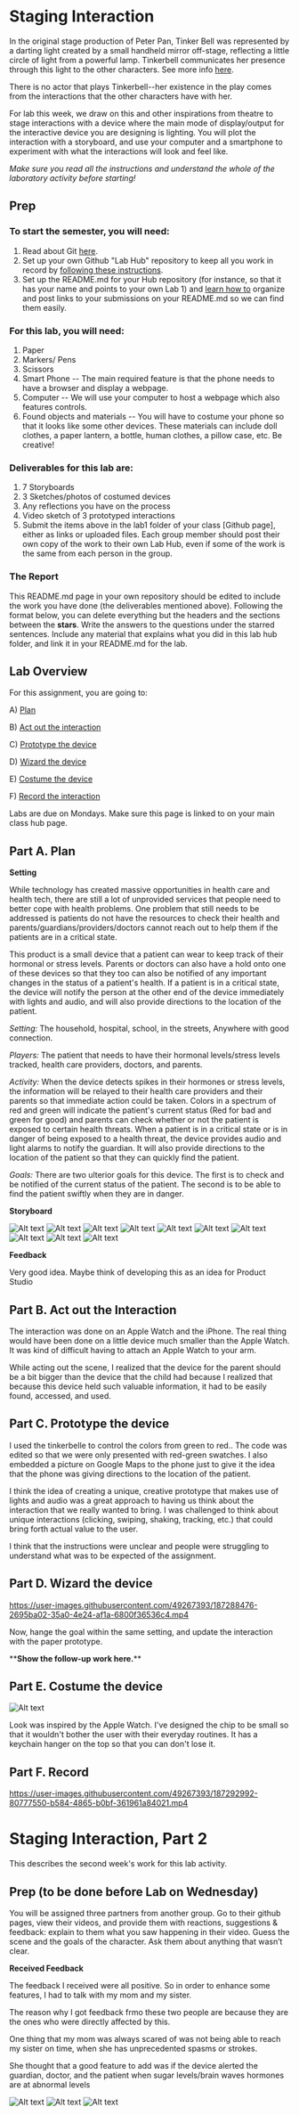 # Staging Interaction

In the original stage production of Peter Pan, Tinker Bell was represented by a darting light created by a small handheld mirror off-stage, reflecting a little circle of light from a powerful lamp. Tinkerbell communicates her presence through this light to the other characters. See more info [here](https://en.wikipedia.org/wiki/Tinker_Bell). 

There is no actor that plays Tinkerbell--her existence in the play comes from the interactions that the other characters have with her.

For lab this week, we draw on this and other inspirations from theatre to stage interactions with a device where the main mode of display/output for the interactive device you are designing is lighting. You will plot the interaction with a storyboard, and use your computer and a smartphone to experiment with what the interactions will look and feel like. 

_Make sure you read all the instructions and understand the whole of the laboratory activity before starting!_



## Prep

### To start the semester, you will need:
1. Read about Git [here](https://git-scm.com/book/en/v2/Getting-Started-What-is-Git%3F).
2. Set up your own Github "Lab Hub" repository to keep all you work in record by [following these instructions](https://github.com/FAR-Lab/Developing-and-Designing-Interactive-Devices/blob/2021Fall/readings/Submitting%20Labs.md).
3. Set up the README.md for your Hub repository (for instance, so that it has your name and points to your own Lab 1) and [learn how to](https://guides.github.com/features/mastering-markdown/) organize and post links to your submissions on your README.md so we can find them easily.


### For this lab, you will need:
1. Paper
2. Markers/ Pens
3. Scissors
4. Smart Phone -- The main required feature is that the phone needs to have a browser and display a webpage.
5. Computer -- We will use your computer to host a webpage which also features controls.
6. Found objects and materials -- You will have to costume your phone so that it looks like some other devices. These materials can include doll clothes, a paper lantern, a bottle, human clothes, a pillow case, etc. Be creative!

### Deliverables for this lab are: 
1. 7 Storyboards
1. 3 Sketches/photos of costumed devices
1. Any reflections you have on the process
1. Video sketch of 3 prototyped interactions
1. Submit the items above in the lab1 folder of your class [Github page], either as links or uploaded files. Each group member should post their own copy of the work to their own Lab Hub, even if some of the work is the same from each person in the group.

### The Report
This README.md page in your own repository should be edited to include the work you have done (the deliverables mentioned above). Following the format below, you can delete everything but the headers and the sections between the **stars**. Write the answers to the questions under the starred sentences. Include any material that explains what you did in this lab hub folder, and link it in your README.md for the lab.

## Lab Overview
For this assignment, you are going to:

A) [Plan](#part-a-plan) 

B) [Act out the interaction](#part-b-act-out-the-interaction) 

C) [Prototype the device](#part-c-prototype-the-device)

D) [Wizard the device](#part-d-wizard-the-device) 

E) [Costume the device](#part-e-costume-the-device)

F) [Record the interaction](#part-f-record)

Labs are due on Mondays. Make sure this page is linked to on your main class hub page.

## Part A. Plan 

**Setting**

While technology has created massive opportunities in health care and health tech, there are still a lot of unprovided services that people need to better cope with health problems. One problem that still needs to be addressed is patients do not have the resources to check their health and parents/guardians/providers/doctors cannot reach out to help them if the patients are in a critical state.

This product is a small device that a patient can wear to keep track of their hormonal or stress levels. Parents or doctors can also have a hold onto one of these devices so that they too can also be notified of any important changes in the status of a patient's health. If a patient is in a critical state, the device will notify the person at the other end of the device immediately with lights and audio, and will also provide directions to the location of the patient.

_Setting:_ The household, hospital, school, in the streets, Anywhere with good connection. 

_Players:_ The patient that needs to have their hormonal levels/stress levels tracked, health care providers, doctors, and parents. 

_Activity:_ When the device detects spikes in their hormones or stress levels, the information will be relayed to their health care providers and their parents so that immediate action could be taken. Colors in a spectrum of red and green will indicate the patient's current status (Red for bad and green for good) and parents can check whether or not the patient is exposed to certain health threats. When a patient is in a critical state or is in danger of being exposed to a health threat, the device provides audio and light alarms to notify the guardian. It will also provide directions to the location of the patient so that they can quickly find the patient.

_Goals:_ There are two ulterior goals for this device. The first is to check and be notified of the current status of the patient. The second is to be able to find the patient swiftly when they are in danger.

**Storyboard** 

![Alt text](images/storyboard1.jpeg "Storyboard1")
![Alt text](images/storyboard2.jpeg "Storyboard2")
![Alt text](images/storyboard3.JPG "Storyboard3")
![Alt text](images/storyboard4.JPG"Storyboard4")
![Alt text](images/storyboard5.JPG "Storyboard5")
![Alt text](images/storyboard6.JPG "Storyboard6")
![Alt text](images/storyboard7.JPG "Storyboard7")
![Alt text](images/storyboard8.JPG "Storyboard8")
![Alt text](images/storyboard9.JPG "Storyboard9")
![Alt text](images/storyboard10.JPG "Storyboard10")


**Feedback**

Very good idea. Maybe think of developing this as an idea for Product Studio

## Part B. Act out the Interaction

The interaction was done on an Apple Watch and the iPhone. 
The real thing would have been done on a little device much smaller than the Apple Watch. It was kind of difficult having to attach an Apple Watch to your arm.

While acting out the scene, I realized that the device for the parent should be a bit bigger than the device that the child had because I realized that because this device held such valuable information, it had to be easily found, accessed, and used.  

## Part C. Prototype the device

I used the tinkerbelle to control the colors from green to red.. 
The code was edited so that we were only presented with red-green swatches.
I also embedded a picture on Google Maps to the phone just to give it the idea that the phone was giving directions to the location of the patient.

I think the idea of creating a unique, creative prototype that makes use of lights and audio was a great approach to having us think about the interaction that we really wanted to bring. I was challenged to think about unique interactions (clicking, swiping, shaking, tracking, etc.) that could bring forth actual value to the user. 

I think that the instructions were unclear and people were struggling to understand what was to be expected of the assignment.

## Part D. Wizard the device


https://user-images.githubusercontent.com/49267393/187288476-2695ba02-35a0-4e24-af1a-6800f36536c4.mp4


Now, hange the goal within the same setting, and update the interaction with the paper prototype. 

\*\***Show the follow-up work here.**\*\*


## Part E. Costume the device

![Alt text](images/costumes.jpeg "Costumes")

Look was inspired by the Apple Watch. 
I've designed the chip to be small so that it wouldn't bother the user with their everyday routines. 
It has a keychain hanger on the top so that you can don't lose it. 


## Part F. Record



https://user-images.githubusercontent.com/49267393/187292992-80777550-b584-4865-b0bf-361961a84021.mp4




# Staging Interaction, Part 2 

This describes the second week's work for this lab activity.


## Prep (to be done before Lab on Wednesday)

You will be assigned three partners from another group. Go to their github pages, view their videos, and provide them with reactions, suggestions & feedback: explain to them what you saw happening in their video. Guess the scene and the goals of the character. Ask them about anything that wasn’t clear. 

**Received Feedback** 

The feedback I received were all positive.
So in order to enhance some features, I had to talk with my mom and my sister. 

The reason why I got feedback frmo these two people are because they are the ones who were directly affected by this. 

One thing that my mom was always scared of was not being able to reach my sister on time, when she has unprecedented spasms or strokes. 

She thought that a good feature to add was if the device alerted the guardian, doctor, and the patient when sugar levels/brain waves hormones are at abnormal levels

![Alt text](images/storyboard-11.jpeg "Storyboard11")
![Alt text](images/storyboard-12.jpeg "Storyboard12")
![Alt text](images/storyboard-13.jpeg "Storyboard13")

